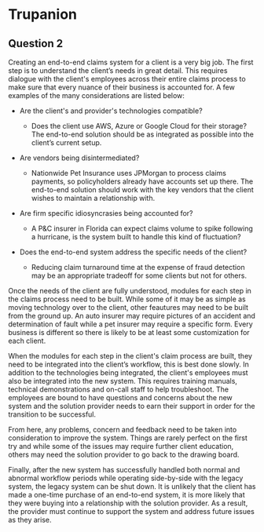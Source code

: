 # Trupanion

## Question 2

  Creating an end-to-end claims system for a client is a very big job. The first step is to understand the client’s needs in great detail. This requires dialogue with the client's employees across their entire claims process to make sure that every nuance of their business is accounted for. A few examples of the many considerations are listed below:

* Are the client's and provider's technologies compatible?
  - Does the client use AWS, Azure or Google Cloud for their storage? The end-to-end solution should be as integrated as possible into the client’s current setup.

* Are vendors being disintermediated?

  - Nationwide Pet Insurance uses JPMorgan to process claims payments, so policyholders already have accounts set up there. The end-to-end solution should work with the key vendors that the client wishes to maintain a relationship with.

* Are firm specific idiosyncrasies being accounted for?

  - A P&C insurer in Florida can expect claims volume to spike following a hurricane, is the system built to handle this kind of fluctuation?

* Does the end-to-end system address the specific needs of the client?

  - Reducing claim turnaround time at the expense of fraud detection may be an appropriate tradeoff for some clients but not for others.


Once the needs of the client are fully understood, modules for each step in the claims process need to be built. While some of it may be as simple as moving technology over to the client, other feautures may need to be built from the ground up. An auto insurer may require pictures of an accident and determination of fault while a pet insurer may require a specific form. Every business is different so there is likely to be at least some customization for each client.  

When the modules for each step in the client's claim process are built, they need to be integrated into the client’s workflow, this is best done slowly. In addition to the technologies being integrated, the client's employees must also be integrated into the new system. This requires training manuals, technical demonstrations and on-call staff to help troubleshoot. The employees are bound to have questions and concerns about the new system and the solution provider needs to earn their support in order for the transition to be successful.  

From here, any problems, concern and feedback need to be taken into consideration to improve the system. Things are rarely perfect on the first try and while some of the issues may require further client education, others may need the solution provider to go back to the drawing board. 

Finally, after the new system has successfully handled both normal and abnormal workflow periods while operating side-by-side with the legacy system, the legacy system can be shut down. It is unlikely that the client has made a one-time purchase of an end-to-end system, it is more likely that they were buying into a relationship with the solution provider. As a result, the provider must continue to support the system and address future issues as they arise. 
